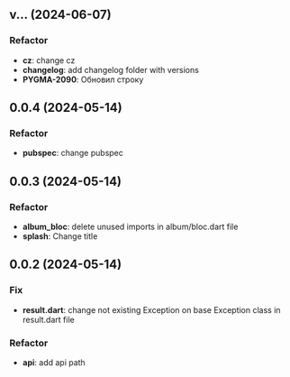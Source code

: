 ## v... (2024-06-07)

### Refactor

- **cz**: change cz
- **changelog**: add changelog folder with versions
- **PYGMA-2090**: Обновил строку

## 0.0.4 (2024-05-14)

### Refactor

- **pubspec**: change pubspec

## 0.0.3 (2024-05-14)

### Refactor

- **album_bloc**: delete unused imports in album/bloc.dart file
- **splash**: Change title

## 0.0.2 (2024-05-14)

### Fix

- **result.dart**: change not existing Exception on base Exception class in result.dart file

### Refactor

- **api**: add api path
